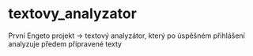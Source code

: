 # textovy_analyzator
První Engeto projekt -> textový analyzátor, který po úspěšném přihlášení analyzuje předem připravené texty
